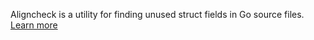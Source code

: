 Aligncheck is a utility for finding unused struct fields in Go source files. [Learn more](https://gitlab.com/opennota/check)
